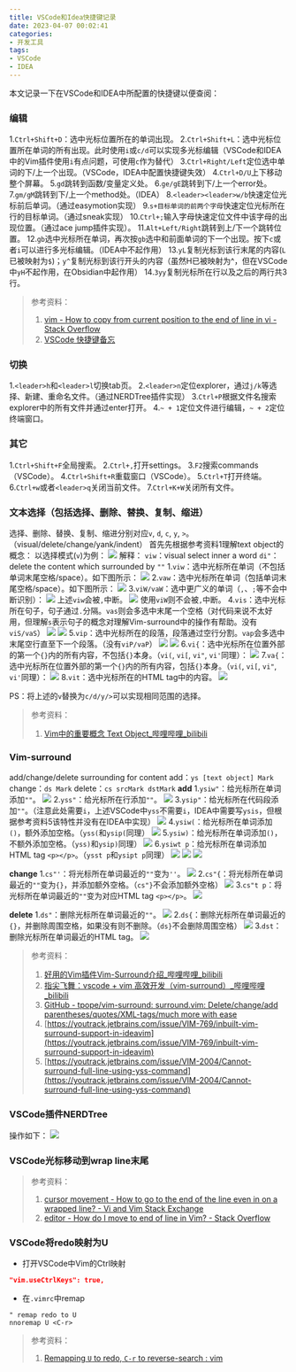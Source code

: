 ```yaml
---
title: VSCode和Idea快捷键记录
date: 2023-04-07 00:02:41
categories:
- 开发工具
tags:
- VSCode
- IDEA
---
```

本文记录一下在VSCode和IDEA中所配置的快捷键以便查阅：
<!--more-->
### 编辑 
1.`Ctrl+Shift+D`：选中光标位置所在的单词出现。
2.`Ctrl+Shift+L`：选中光标位置所在单词的所有出现。此时使用`i`或`c/d`可以实现多光标编辑（VSCode和IDEA中的Vim插件使用`i`有点问题，可使用`c`作为替代）
3.`Ctrl+Right/Left`定位选中单词的下/上一个出现。（VSCode，IDEA中配置快捷键失效）
4.`Ctrl+D/U`上下移动整个屏幕。
5.`gd`跳转到函数/变量定义处。
6.`ge/gE`跳转到下/上一个error处。
7.`gm/gM`跳转到下/上一个method处。（IDEA）
8.`<leader><leader>w/b`快速定位光标前后单词。（通过easymotion实现）
9.`s+目标单词的前两个字母`快速定位光标所在行的目标单词。（通过sneak实现）
10.`Ctrl+;`输入字母快速定位文件中该字母的出现位置。（通过ace jump插件实现）。
11.`Alt+Left/Right`跳转到上/下一个跳转位置。
12.`gb`选中光标所在单词，再次按`gb`选中和前面单词的下一个出现。按下`c`或者`i`可以进行多光标编辑。（IDEA中不起作用）
13.`yL`复制光标到该行末尾的内容(`L`已被映射为`$`)；`y^`复制光标到该行开头的内容（虽然H已被映射为^，但在VSCode中`yH`不起作用，在Obsidian中起作用）
14.`3yy`复制光标所在行以及之后的两行共3行。

> 参考资料：
> 1. [vim - How to copy from current position to the end of line in vi - Stack Overflow](https://stackoverflow.com/questions/7764176/how-to-copy-from-current-position-to-the-end-of-line-in-vi)
> 2. [VSCode 快捷键备忘](https://www.yuque.com/xiaochentongzhi/plyxyr/ekvv3fliaqtzaymt)

### 切换
1.`<leader>h`和`<leader>l`切换tab页。
2.`<leader>n`定位explorer，通过`j/k`等选择、新建、重命名文件。（通过NERDTree插件实现）
3.`Ctrl+P`根据文件名搜索explorer中的所有文件并通过enter打开。
4.`~ + 1`定位文件进行编辑，`~ + 2`定位终端窗口。

### 其它
1.`Ctrl+Shift+F`全局搜索。
2.`Ctrl+,`打开settings。
3.`F2`搜索commands（VSCode）。
4.`Ctrl+Shift+R`重载窗口（VSCode）。
5.`Ctrl+T`打开终端。
6.`Ctrl+w`或者`<leader>q`关闭当前文件。
7.`Ctrl+K+W`关闭所有文件。


### 文本选择（包括选择、删除、替换、复制、缩进）
选择、删除、替换、复制、缩进分别对应`v`, `d`, `c`, `y`, `>`。（visual/delete/change/yank/indent）
首先先根据参考资料1理解text object的概念：
以选择模式(`v`)为例：
![](https://raw.githubusercontent.com/Tom89757/ImageHost/main/hexo/20230407182521.png)
解释：
`viw`：visual select inner a word
`di"`：delete the content which surrounded by `""`
1.`viw`：选中光标所在单词（不包括单词末尾空格/space）。如下图所示：
![](https://raw.githubusercontent.com/Tom89757/ImageHost/main/hexo/20230407172636.png)
2.`vaw`：选中光标所在单词（包括单词末尾空格/space）。如下图所示：
![](https://raw.githubusercontent.com/Tom89757/ImageHost/main/hexo/20230407172754.png)
3.`viW/vaW`：选中更广义的单词（`,`、`;`等不会中断识别）：
![](https://raw.githubusercontent.com/Tom89757/ImageHost/main/hexo/20230407173106.png)
上述`viw`会被`,`中断。
![](https://raw.githubusercontent.com/Tom89757/ImageHost/main/hexo/20230407173146.png)
使用`viW`则不会被`,`中断。
4.`vis`：选中光标所在句子，句子通过`.`分隔。`vas`则会多选中末尾一个空格（对代码来说不太好用，但理解`s`表示句子的概念对理解Vim-surround中的操作有帮助。没有`viS/vaS`）
![](https://raw.githubusercontent.com/Tom89757/ImageHost/main/hexo/20230407184135.png)
![](https://raw.githubusercontent.com/Tom89757/ImageHost/main/hexo/20230407184204.png)
5.`vip`：选中光标所在的段落，段落通过空行分割。`vap`会多选中末尾空行直至下一个段落。（没有`viP/vaP`）
![](https://raw.githubusercontent.com/Tom89757/ImageHost/main/hexo/20230407184257.png)
![](https://raw.githubusercontent.com/Tom89757/ImageHost/main/hexo/20230407184346.png)
6.`vi{`：选中光标所在位置外部的第一个`{}`内的所有内容，不包括`{}`本身。（`vi(`, `vi[`, `vi"`, `vi'`同理）：
![](https://raw.githubusercontent.com/Tom89757/ImageHost/main/hexo/20230407184721.png)
7.`va{`：选中光标所在位置外部的第一个`{}`内的所有内容，包括`{}`本身。（`vi(`, `vi[`, `vi"`, `vi'`同理）：
![](https://raw.githubusercontent.com/Tom89757/ImageHost/main/hexo/20230407184839.png)
8.`vit`：选中光标所在的HTML tag中的内容。
![](https://raw.githubusercontent.com/Tom89757/ImageHost/main/hexo/20230407191410.png)

PS：将上述的`v`替换为`c/d/y/>`可以实现相同范围的选择。
>参考资料：
> 1. [Vim中的重要概念 Text Object_哔哩哔哩_bilibili](https://www.bilibili.com/video/BV1Ze4y1E7Sk/?spm_id_from=333.999.0.0&vd_source=71b57f2bb132ac1f88ed255cad4a06a6)

### Vim-surround
add/change/delete surrounding for content
add：`ys [text object] Mark`
change：`ds Mark`
delete：`cs srcMark dstMark`
**add**
1.`ysiw"`：给光标所在单词添加`""`。
![](https://raw.githubusercontent.com/Tom89757/ImageHost/main/hexo/20230407190108.png)
2.`yss"`：给光标所在行添加`""`。
![](https://raw.githubusercontent.com/Tom89757/ImageHost/main/hexo/20230407190233.png)
3.`ysip"`：给光标所在代码段添加`""`。（注意此处需要`i`，上述VSCode中`yss`不需要`i`，IDEA中需要写`ysis`，但根据参考资料5该特性并没有在IDEA中实现）
![](https://raw.githubusercontent.com/Tom89757/ImageHost/main/hexo/20230407190720.png)
4.`ysiw(`：给光标所在单词添加`()`，额外添加空格。（`yss(`和`ysip(`同理）
![](https://raw.githubusercontent.com/Tom89757/ImageHost/main/hexo/20230407190909.png)
5.`ysiw)`：给光标所在单词添加`()`，不额外添加空格。（`yss)`和`ysip)`同理）
![](https://raw.githubusercontent.com/Tom89757/ImageHost/main/hexo/20230407190957.png)
6.`ysiwt p`：给光标所在单词添加HTML tag `<p></p>`。（`ysst p`和`ysipt p`同理）
![](https://raw.githubusercontent.com/Tom89757/ImageHost/main/hexo/20230407191812.png)
![](https://raw.githubusercontent.com/Tom89757/ImageHost/main/hexo/20230407191934.png)
![](https://raw.githubusercontent.com/Tom89757/ImageHost/main/hexo/20230407191949.png)

**change**
1.`cs"'`：将光标所在单词最近的`""`变为`''`。
![](https://raw.githubusercontent.com/Tom89757/ImageHost/main/hexo/20230407192147.png)
2.`cs"{`：将光标所在单词最近的`""`变为`{}`，并添加额外空格。（`cs"}`不会添加额外空格）
![](https://raw.githubusercontent.com/Tom89757/ImageHost/main/hexo/20230407192308.png)
3.`cs"t p`：将光标所在单词最近的`""`变为对应HTML tag `<p></p>`。
![](https://raw.githubusercontent.com/Tom89757/ImageHost/main/hexo/20230407192819.png)

**delete**
1.`ds"`：删除光标所在单词最近的`""`。
![](https://raw.githubusercontent.com/Tom89757/ImageHost/main/hexo/20230407192441.png)
2.`ds{`：删除光标所在单词最近的`{}`，并删除周围空格，如果没有则不删除。（`ds}`不会删除周围空格）
![](https://raw.githubusercontent.com/Tom89757/ImageHost/main/hexo/20230407192615.png)
3.`dst`：删除光标所在单词最近的HTML tag。
![](https://raw.githubusercontent.com/Tom89757/ImageHost/main/hexo/20230407193033.png)

> 参考资料：
> 1. [好用的Vim插件Vim-Surround介绍_哔哩哔哩_bilibili](https://www.bilibili.com/video/BV1Le4y1i7Uz/?spm_id_from=333.788&vd_source=71b57f2bb132ac1f88ed255cad4a06a6)
> 2. [指尖飞舞：vscode + vim 高效开发（vim-surround）_哔哩哔哩_bilibili](https://www.bilibili.com/video/BV1YA411u78P/?spm_id_from=333.337.search-card.all.click&vd_source=71b57f2bb132ac1f88ed255cad4a06a6)
> 3. [GitHub - tpope/vim-surround: surround.vim: Delete/change/add parentheses/quotes/XML-tags/much more with ease](https://github.com/tpope/vim-surround)
> 4. [https://youtrack.jetbrains.com/issue/VIM-769/inbuilt-vim-surround-support-in-ideavim](https://youtrack.jetbrains.com/issue/VIM-769/inbuilt-vim-surround-support-in-ideavim)
> 5. [https://youtrack.jetbrains.com/issue/VIM-2004/Cannot-surround-full-line-using-yss-command](https://youtrack.jetbrains.com/issue/VIM-2004/Cannot-surround-full-line-using-yss-command)


### VSCode插件NERDTree
操作如下：
![](https://raw.githubusercontent.com/Tom89757/ImageHost/main/hexo/20230407195849.png)

### VSCode光标移动到wrap line末尾

>参考资料：
>1. [cursor movement - How to go to the end of the line even in on a wrapped line? - Vi and Vim Stack Exchange](https://vi.stackexchange.com/questions/9762/how-to-go-to-the-end-of-the-line-even-in-on-a-wrapped-line)
>2. [editor - How do I move to end of line in Vim? - Stack Overflow](https://stackoverflow.com/questions/105721/how-do-i-move-to-end-of-line-in-vim)

### VSCode将redo映射为U
- 打开VSCode中Vim的Ctrl映射
```settings.json
"vim.useCtrlKeys": true,
```
- 在`.vimrc`中remap
```vimrc
" remap redo to U
nnoremap U <C-r>
```
> 参考资料：
> 1. [Remapping `U` to redo, `C-r` to reverse-search : vim](https://www.reddit.com/r/vim/comments/4yvjje/remapping_u_to_redo_cr_to_reversesearch/)






